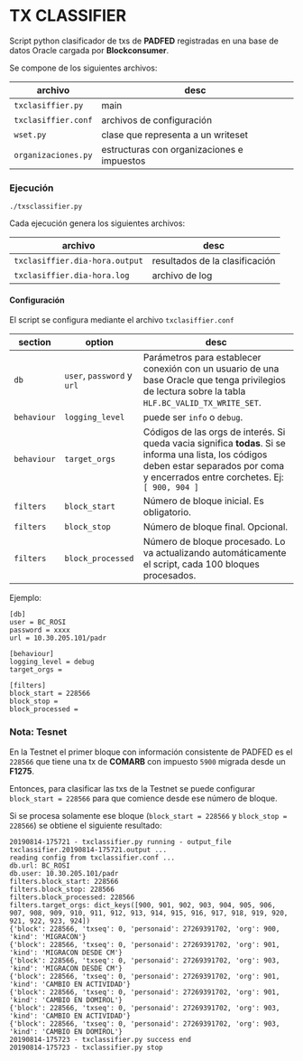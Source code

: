 # TX CLASSIFIER 

Script python clasificador de txs de **PADFED** registradas en una base de datos Oracle cargada por **Blockconsumer**.

Se compone de los siguientes archivos:

| archivo             | desc                                       |
| ------------------- | ------------------------------------------ |
| `txclasiffier.py`   | main                                       |
| `txclasiffier.conf` | archivos de configuración                  |
| `wset.py`           | clase que representa a un writeset         |
| `organizaciones.py` | estructuras con organizaciones e impuestos |

### Ejecución

``` 
./txsclassifier.py
``` 

Cada ejecución genera los siguientes archivos:

| archivo                        | desc                           |
| ------------------------------ | ------------------------------ |
| `txclasiffier.dia-hora.output` | resultados de la clasificación |
| `txclasiffier.dia-hora.log`    | archivo de log                 |

#### Configuración

El script se configura mediante el archivo `txclasiffier.conf` 

| section     | option                     | desc                                                                                                                                                                                     |
| ----------- | -------------------------- | ---------------------------------------------------------------------------------------------------------------------------------------------------------------------------------------- |
| `db`        | `user`, `password` y `url` | Parámetros para establecer conexión con un usuario de una base Oracle que tenga privilegios de lectura sobre la tabla `HLF.BC_VALID_TX_WRITE_SET`.                                       |
| `behaviour` | `logging_level`            | puede ser `info` o `debug`.                                                                                                                                                              |
| `behaviour` | `target_orgs`              | Códigos de las orgs de interés. Si queda vacia significa **todas**. Si se informa una lista, los códigos deben estar separados por coma y encerrados entre corchetes. Ej: `[ 900, 904 ]` |
| `filters`   | `block_start`              | Número de bloque inicial. Es obligatorio.                                                                                                                                                |
| `filters`   | `block_stop`               | Número de bloque final. Opcional.                                                                                                                                                        |
| `filters`   | `block_processed`          | Número de bloque procesado. Lo va actualizando automáticamente el script, cada 100 bloques procesados.                                                                                   |

Ejemplo:

``` 
[db]
user = BC_ROSI
password = xxxx
url = 10.30.205.101/padr

[behaviour]
logging_level = debug
target_orgs = 

[filters]
block_start = 228566
block_stop = 
block_processed = 
``` 
### Nota: Tesnet

En la Testnet el primer bloque con información consistente de PADFED es el `228566` que tiene una tx de **COMARB** con impuesto `5900` migrada desde un **F1275**.

Entonces, para clasificar las txs de la Testnet se puede configurar `block_start = 228566` para que comience desde ese número de bloque.

Si se procesa solamente ese bloque (`block_start = 228566` y `block_stop = 228566`) se obtiene el siguiente resultado:

```
20190814-175721 - txclassifier.py running - output_file txclassifier.20190814-175721.output ...
reading config from txclassifier.conf ...
db.url: BC_ROSI
db.user: 10.30.205.101/padr
filters.block_start: 228566
filters.block_stop: 228566
filters.block_processed: 228566
filters.target_orgs: dict_keys([900, 901, 902, 903, 904, 905, 906, 907, 908, 909, 910, 911, 912, 913, 914, 915, 916, 917, 918, 919, 920, 921, 922, 923, 924])
{'block': 228566, 'txseq': 0, 'personaid': 27269391702, 'org': 900, 'kind': 'MIGRACON'}
{'block': 228566, 'txseq': 0, 'personaid': 27269391702, 'org': 901, 'kind': 'MIGRACON DESDE CM'}
{'block': 228566, 'txseq': 0, 'personaid': 27269391702, 'org': 903, 'kind': 'MIGRACON DESDE CM'}
{'block': 228566, 'txseq': 0, 'personaid': 27269391702, 'org': 901, 'kind': 'CAMBIO EN ACTIVIDAD'}
{'block': 228566, 'txseq': 0, 'personaid': 27269391702, 'org': 901, 'kind': 'CAMBIO EN DOMIROL'}
{'block': 228566, 'txseq': 0, 'personaid': 27269391702, 'org': 903, 'kind': 'CAMBIO EN ACTIVIDAD'}
{'block': 228566, 'txseq': 0, 'personaid': 27269391702, 'org': 903, 'kind': 'CAMBIO EN DOMIROL'}
20190814-175723 - txclassifier.py success end
20190814-175723 - txclassifier.py stop
``` 
